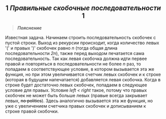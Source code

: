 <h2 align="center">
    1 <i><b>Правильные скобочные последовательности</b></i> 1
</h2>

> **_Пояснение_**

Известная задача. Начинаем строить последовательность скобочек с пустой строки. Выход из рекурсии происходит, когда количество левых '(' и правых ')' скобочек равно *n* (тогда общая длина последовательности *2n*), также перед выходом печатается сама последовательность. Так как левая скобочка должна идти первее правой и повторяться в последовательности не более *n* раз, то попадаем в соответствующее условие, в котором вызывается эта же функция, но при этом увеличивается счетчик левых скобочек и к строке (которая в будущем напечатается) добавляется левая скобочка. Когда в строке будет достаточно левых скобочек, попадаем в следующее условие для правых. Условие *left < right* такое, потому что правых скобочек не может быть больше левых (правые всегда закрывает левых, ~~no politics~~). Здесь аналогично вызывается эта же функция, но уже с увеличением счетчика правых скобочек и дописыванием к строке правой скобочки.
